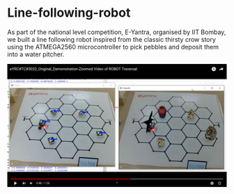 # Line-following-robot
As part of the national level competition, E-Yantra, organised by IIT Bombay, we built a line following robot inspired from the classic thirsty crow story using the ATMEGA2560 microcontroller to pick pebbles and deposit them into a water pitcher.

[![Image](Robot.png)](https://youtu.be/mA4sesmhNMw?t=36)
